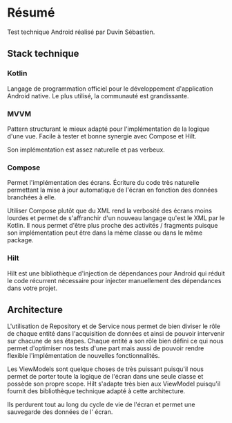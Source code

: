 # Résumé

Test technique Android réalisé par Duvin Sébastien.

## Stack technique

### Kotlin

Langage de programmation officiel pour le développement d'application Android native. Le plus
utilisé, la communauté est grandissante.

### MVVM

Pattern structurant le mieux adapté pour l'implémentation de la logique d'une vue. Facile à tester
et bonne synergie avec Compose et Hilt.

Son implémentation est assez naturelle et pas verbeux.

### Compose

Permet l'implémentation des écrans. Écriture du code très naturelle permettant la mise à jour
automatique de l'écran en fonction des données branchées à elle.

Utiliser Compose plutôt que du XML rend la verbosité des écrans moins lourdes et permet de
s'affranchir d'un nouveau langage qu'est le XML par le Kotlin. Il nous permet d'être plus proche des
activités / fragments puisque son implémentation peut être dans la même classe ou dans le même
package.

### Hilt

Hilt est une bibliothèque d'injection de dépendances pour Android qui réduit le code récurrent
nécessaire pour injecter manuellement des dépendances dans votre projet.

## Architecture

L'utilisation de Repository et de Service nous permet de bien diviser le rôle de chaque entité
dans l'acquisition de données et ainsi de pouvoir intervenir sur chacune de ses étapes. Chaque
entité a son rôle bien défini ce qui nous permet d'optimiser nos tests d'une part mais aussi de
pouvoir rendre flexible l'implémentation de nouvelles fonctionnalités.

Les ViewModels sont quelque choses de très puissant puisqu'il nous permet de porter toute la logique
de l'écran dans une seule classe et possède son propre scope. Hilt s'adapte très bien aux ViewModel
puisqu'il fournit des bibliothèque technique adapté à cette architecture.

Ils perdurent tout au long du cycle de vie de l'écran et permet une sauvegarde des données de l'
écran.
